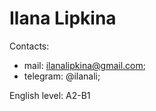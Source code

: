 #  Ilana Lipkina
Contacts: 
* mail: ilanalipkina@gmail.com;  
* telegram: @ilanali;

English level: A2-B1
